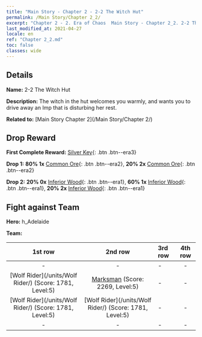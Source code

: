 ```yaml
---
title: "Main Story - Chapter 2 - 2-2 The Witch Hut"
permalink: /Main Story/Chapter 2_2/
excerpt: "Chapter 2 - 2. Era of Chaos  Main Story - Chapter 2_2. 2-2 The Witch Hut"
last_modified_at: 2021-04-27
locale: en
ref: "Chapter 2_2.md"
toc: false
classes: wide
---
```


## Details

 **Name:** 2-2 The Witch Hut

 **Description:** The witch in the hut welcomes you warmly, and wants you to drive away an Imp that is disturbing her rest.

 **Related to:** [Main Story Chapter 2](/Main Story/Chapter 2/)

## Drop Reward

 **First Complete Reward:** [Silver Key](/Items/con_693/){: .btn .btn--era3}

 **Drop 1:** **80% 1x** [Common Ore](/Items/mat_6/){: .btn .btn--era2}, **20% 2x** [Common Ore](/Items/mat_6/){: .btn .btn--era2}

 **Drop 2:** **20% 0x** [Inferior Wood](/Items/mat_1/){: .btn .btn--era1}, **60% 1x** [Inferior Wood](/Items/mat_1/){: .btn .btn--era1}, **20% 2x** [Inferior Wood](/Items/mat_1/){: .btn .btn--era1}


## Fight against Team
 **Hero:** h_Adelaide

 **Team:**


  | 1st row | 2nd row | 3rd row | 4th row |
  |:----:|:----:|:----|:----:|
  | - | - | - | - |
  | [Wolf Rider](/units/Wolf Rider/) (Score: 1781, Level:5)  | [Marksman](/units/Marksman/) (Score: 2269, Level:5)  | - | - |
  | [Wolf Rider](/units/Wolf Rider/) (Score: 1781, Level:5)  | [Wolf Rider](/units/Wolf Rider/) (Score: 1781, Level:5)  | - | - |
  | - | - | - | - |


